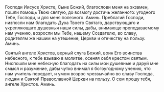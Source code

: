 Господи Иисусе Христе, Сыне Божий, благослови меня на экзамен, пошли помощь Твою святую, до возмогу достичь желанного: угодного Тебе, Господи, и для меня полезного. Аминь.
Преблагий Господи, низпосли нам благодать Духа Твоего Святаго,
 дарствующаго и укрепляющаго душевныя наши силы, дабы, внимающе преподаваемому нам учению, возросли мы Тебе, нашему Создателю,
 во славу, родителям же нашим на утешение, Церкви и отечеству на пользу.
 Аминь.


Святый ангеле Христов, верный слуга Божий, воин Его воинства небесного, к тебе взываю в молитве, осеняя себя крестом святым.
 Ниспошли мне небесную благодать на силы мои душевные и даруй мне смысл и разумение, дабы чутко внимал я богоугодному учению, что нам учитель передает,
 и умом возрос чрезвычайно во славу Господа, людям и Святой Православной Церкви на пользу. О сем прошу тебя, ангеле Христов.
 Аминь.
